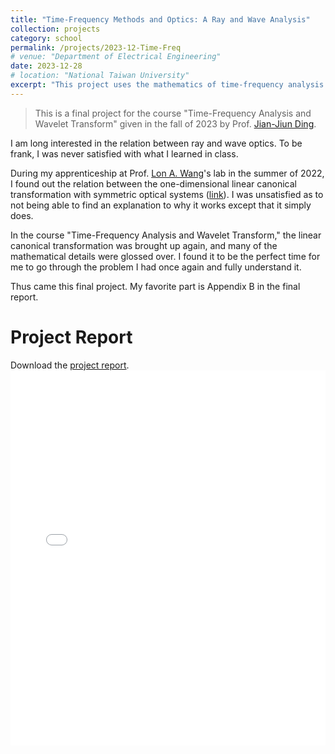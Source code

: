 ```yaml
---
title: "Time-Frequency Methods and Optics: A Ray and Wave Analysis"
collection: projects
category: school
permalink: /projects/2023-12-Time-Freq
# venue: "Department of Electrical Engineering"
date: 2023-12-28
# location: "National Taiwan University"
excerpt: "This project uses the mathematics of time-frequency analysis to concretely state the relation between ray and wave optics. *Final project for the course \"Time-Frequency Analysis and Wavelet Transform\" given in the fall of 2023 by Prof. [Jian-Jiun Ding](https://ieeexplore.ieee.org/author/37279610700).*"
---
```


> This is a final project for the course \"Time-Frequency Analysis and Wavelet Transform\" given in the fall of 2023 by Prof. [Jian-Jiun Ding](https://ieeexplore.ieee.org/author/37279610700).

I am long interested in the relation between ray and wave optics. To be frank, I was never satisfied with what I learned in class.

During my apprenticeship at Prof. [Lon A. Wang](https://ieeexplore.ieee.org/author/37336939900)'s lab in the summer of 2022, I found out the relation between the one-dimensional linear canonical transformation with symmetric optical systems ([link](https://en.wikipedia.org/wiki/Linear_canonical_transformation#Applications)). I was unsatisfied as to not being able to find an explanation to why it works except that it simply does.

In the course \"Time-Frequency Analysis and Wavelet Transform,\" the linear canonical transformation was brought up again, and many of the mathematical details were glossed over. I found it to be the perfect time for me to go through the problem I had once again and fully understand it.

Thus came this final project. My favorite part is Appendix B in the final report.

# Project Report
Download the [project report](/files/pdfs/projects/2023_TFW_final_.pdf).
<embed src="/files/pdfs/projects/2023_TFW_final_.pdf" type="application/pdf" width="100%" height="600px" />